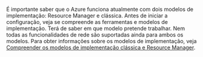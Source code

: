 É importante saber que o Azure funciona atualmente com dois modelos de implementação: Resource Manager e clássica. Antes de iniciar a configuração, veja se compreende as ferramentas e modelos de implementação. Terá de saber em que modelo pretende trabalhar. Nem todas as funcionalidades de rede são suportadas ainda para ambos os modelos. Para obter informações sobre os modelos de implementação, veja [Compreender os modelos de implementação clássica e Resource Manager](../articles/resource-manager-deployment-model.md).


<!--HONumber=Sep16_HO3-->


